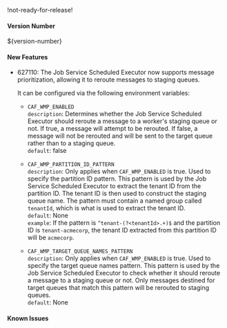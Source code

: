 !not-ready-for-release!

#### Version Number
${version-number}

#### New Features
- 627110: The Job Service Scheduled Executor now supports message prioritization, allowing it to reroute messages to staging queues.

  It can be configured via the following environment variables:

  - `CAF_WMP_ENABLED`  
    `description`: Determines whether the Job Service Scheduled Executor should reroute a message to a worker's staging queue or not. If
    true, a message will attempt to be rerouted. If false, a message will not be rerouted and will be sent to the target queue rather than
    to a staging queue.  
    `default`: false

  - `CAF_WMP_PARTITION_ID_PATTERN`   
    `description`: Only applies when `CAF_WMP_ENABLED` is true. Used to specify the partition ID pattern. This pattern is used
    by the Job Service Scheduled Executor to extract the tenant ID from the partition ID. The tenant ID is then used to construct the
    staging queue name. The pattern must contain a named group called `tenantId`, which is what is used to extract the tenant ID.  
    `default`: None  
    `example`: If the pattern is `^tenant-(?<tenantId>.+)$` and the partition ID is `tenant-acmecorp`, the tenant ID extracted from this
    partition ID will be `acmecorp`.

  - `CAF_WMP_TARGET_QUEUE_NAMES_PATTERN`   
    `description`: Only applies when `CAF_WMP_ENABLED` is true. Used to specify the target queue names pattern. This pattern is used
    by the Job Service Scheduled Executor to check whether it should reroute a message to a staging queue or not. Only messages destined for
    target queues that match this pattern will be rerouted to staging queues.  
    `default`: None

#### Known Issues
